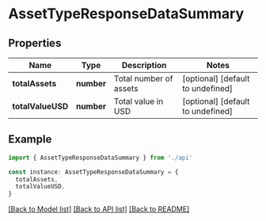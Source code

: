 # AssetTypeResponseDataSummary

## Properties

| Name              | Type       | Description            | Notes                             |
| ----------------- | ---------- | ---------------------- | --------------------------------- |
| **totalAssets**   | **number** | Total number of assets | [optional] [default to undefined] |
| **totalValueUSD** | **number** | Total value in USD     | [optional] [default to undefined] |

## Example

```typescript
import { AssetTypeResponseDataSummary } from './api'

const instance: AssetTypeResponseDataSummary = {
  totalAssets,
  totalValueUSD,
}
```

[[Back to Model list]](../README.md#documentation-for-models) [[Back to API list]](../README.md#documentation-for-api-endpoints) [[Back to README]](../README.md)
